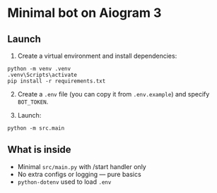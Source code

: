 # Minimal bot on Aiogram 3

## Launch

1) Create a virtual environment and install dependencies:

```
python -m venv .venv
.venv\Scripts\activate
pip install -r requirements.txt
```

2) Create a `.env` file (you can copy it from `.env.example`) and specify `BOT_TOKEN`.

3) Launch:

```
python -m src.main
```

## What is inside

- Minimal `src/main.py` with /start handler only
- No extra configs or logging — pure basics
- `python-dotenv` used to load `.env`
